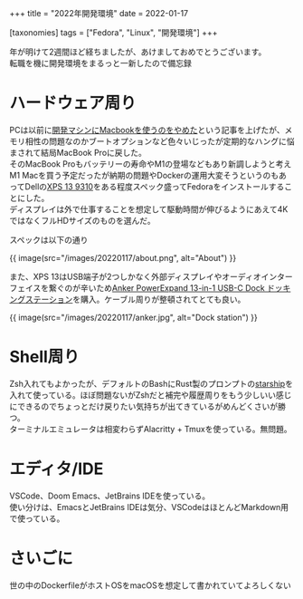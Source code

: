 +++
title = "2022年開発環境"
date = 2022-01-17

[taxonomies]
tags = ["Fedora", "Linux", "開発環境"]
+++

年が明けて2週間ほど経ちましたが、あけましておめでとうございます。  
転職を機に開発環境をまるっと一新したので備忘録

<!-- more -->


# ハードウェア周り
PCは以前に[開発マシンにMacbookを使うのをやめた](/20201024)という記事を上げたが、メモリ相性の問題なのかブートオプションなど色々いじったが定期的なハングに悩まされて結局MacBook Proに戻した。  
そのMacBook Proもバッテリーの寿命やM1の登場などもあり新調しようと考えM1 Macを買う予定だったが納期の問題やDockerの運用大変そうというのもあってDellの[XPS 13 9310](https://www.dell.com/ja-jp/shop/%E3%83%87%E3%83%AB%E3%81%AE%E3%83%8E%E3%83%BC%E3%83%88%E3%83%91%E3%82%BD%E3%82%B3%E3%83%B3/xps-13-%E3%83%8E%E3%83%BC%E3%83%88%E3%83%91%E3%82%BD%E3%82%B3%E3%83%B3/spd/xps-13-9310-laptop)をある程度スペック盛ってFedoraをインストールすることにした。  
ディスプレイは外で仕事することを想定して駆動時間が伸びるようにあえて4KではなくフルHDサイズのものを選んだ。

スペックは以下の通り  

{{ image(src="/images/20220117/about.png", alt="About") }}

また、XPS 13はUSB端子が2つしかなく外部ディスプレイやオーディオインターフェイスを繋ぐのが辛いため[Anker PowerExpand 13-in-1 USB-C Dock ドッキングステーション](https://www.ankerjapan.com/products/a8392)を購入。ケーブル周りが整頓されてとても良い。  

{{ image(src="/images/20220117/anker.jpg", alt="Dock station") }}


# Shell周り
Zsh入れてもよかったが、デフォルトのBashにRust製のプロンプトの[starship](https://starship.rs/ja-jp/)を入れて使っている。ほぼ問題ないがZshだと補完や履歴周りをもう少しいい感じにできるのでちょっとだけ戻りたい気持ちが出てきているがめんどくさいが勝つ。  
ターミナルエミュレータは相変わらずAlacritty + Tmuxを使っている。無問題。


# エディタ/IDE
VSCode、Doom Emacs、JetBrains IDEを使っている。  
使い分けは、EmacsとJetBrains IDEは気分、VSCodeはほとんどMarkdown用で使っている。 


# さいごに
世の中のDockerfileがホストOSをmacOSを想定して書かれていてよろしくない